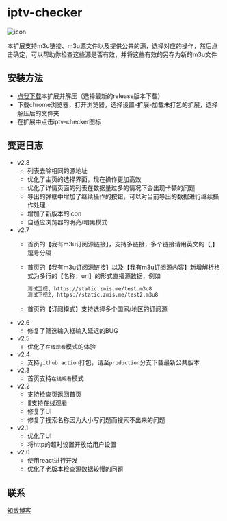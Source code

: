 # iptv-checker

![icon](https://github.com/zhimin-dev/iptv-checker/blob/react-version/img/icon.png)

本扩展支持m3u链接、m3u源文件以及提供公共的源，选择对应的操作，然后点击确定，可以帮助你检查这些源是否有效，并将这些有效的另存为新的m3u文件

## 安装方法

- [点我下载](https://github.com/zhimin-dev/iptv-checker/releases)本扩展并解压（选择最新的release版本下载）
- 下载chrome浏览器，打开浏览器，选择设置-扩展-加载未打包的扩展，选择解压后的文件夹
- 在扩展中点击iptv-checker图标

## 变更日志

- v2.8
  - 列表去除相同的源地址
  - 优化了主页的选择界面，现在操作更加高效
  - 优化了详情页面的列表在数据量过多的情况下会出现卡顿的问题
  - 导出的弹框中增加了继续操作的按钮，可以对当前导出的数据进行继续操作处理
  - 增加了新版本的icon
  - 自适应浏览器的明亮/暗黑模式
- v2.7
  - 首页的【我有m3u订阅源链接】，支持多链接，多个链接请用英文的【,】逗号分隔
  - 首页的【我有m3u订阅源链接】以及【我有m3u订阅源内容】新增解析格式为多行的【名称，url】的形式直播源数据，例如

    ```bash
    测试卫视, https://static.zmis.me/test.m3u8
    测试卫视2, https://static.zmis.me/test2.m3u8
    ```
  
  - 首页的【订阅模式】支持选择多个国家/地区的订阅源
- v2.6
  - 修复了筛选输入框输入延迟的BUG
- v2.5
  - 优化了`在线观看`模式的体验
- v2.4
  - 支持`github action`打包，请至`production`分支下载最新公共版本
- v2.3
  - 首页支持`在线观看`模式
- v2.2
  - 支持检查页返回首页
  - 🌟支持在线观看
  - 修复了UI
  - 修复了搜索名称因为大小写问题而搜索不出来的问题
- v2.1
  - 优化了UI
  - 将http的超时设置开放给用户设置
- v2.0
  - 使用react进行开发
  - 优化了老版本检查源数据较慢的问题

## 联系

[知敏博客](https://zmis.me/user/zmisgod)
